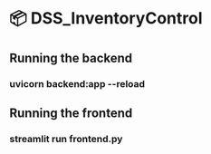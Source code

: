 # 📦 DSS_InventoryControl

## Running the backend

### **uvicorn** backend:app --reload

## Running the frontend

### streamlit run frontend.py
